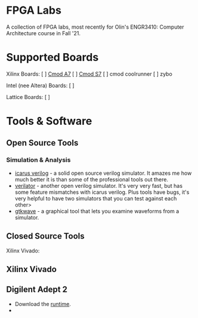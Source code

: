 # FPGA Labs
A collection of FPGA labs, most recently for Olin's ENGR3410: Computer Architecture course in Fall '21.

# Supported Boards

Xilinx Boards:
  [ ] [Cmod A7]()
  [ ] [Cmod S7](https://digilent.com/reference/programmable-logic/cmod-s7/start)
  [ ] cmod coolrunner
  [ ] zybo

Intel (nee Altera) Boards:
  [ ] 

Lattice Boards:
  [ ] 

# Tools & Software

## Open Source Tools

### Simulation & Analysis
- [icarus verilog](http://iverilog.icarus.com/) - a solid open source verilog simulator. It amazes me how much better it is than some of the professional tools out there.
- [verilator](https://www.veripool.org/verilator/) - another open verilog simulator. It's very very fast, but has some feature mismatches with icarus verilog. Plus tools have bugs, it's very helpful to have two simulators that you can test against each other>
- [gtkwave](http://gtkwave.sourceforge.net/) - a graphical tool that lets you examine waveforms from a simulator.

## Closed Source Tools

Xilinx Vivado:





## Xilinx Vivado
## Digilent Adept 2
- Download the [runtime](https://digilent.com/reference/lib/exe/fetch.php?tok=f5f244&media=https%3A%2F%2Fmautic.digilentinc.com%2Fadept-runtime-download).
- 


